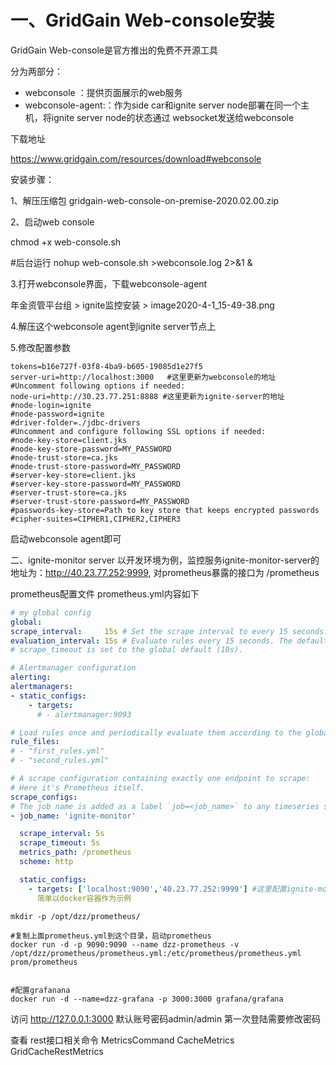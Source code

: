 

# 一、GridGain Web-console安装
GridGain Web-console是官方推出的免费不开源工具

分为两部分：

- webconsole ：提供页面展示的web服务
- webconsole-agent:：作为side car和ignite server node部署在同一个主机，将ignite server node的状态通过 websocket发送给webconsole



下载地址

https://www.gridgain.com/resources/download#webconsole



安装步骤：

1、解压压缩包 gridgain-web-console-on-premise-2020.02.00.zip

2、启动web console

chmod +x web-console.sh


#后台运行
nohup web-console.sh  >webconsole.log  2>&1  &

3.打开webconsole界面，下载webconsole-agent

年金资管平台组 > ignite监控安装 > image2020-4-1_15-49-38.png

4.解压这个webconsole agent到ignite server节点上

5.修改配置参数
```shell
tokens=b16e727f-03f8-4ba9-b605-19085d1e27f5
server-uri=http://localhost:3000   #这里更新为webconsole的地址
#Uncomment following options if needed:
node-uri=http://30.23.77.251:8888 #这里更新为ignite-server的地址
#node-login=ignite
#node-password=ignite
#driver-folder=./jdbc-drivers
#Uncomment and configure following SSL options if needed:
#node-key-store=client.jks
#node-key-store-password=MY_PASSWORD
#node-trust-store=ca.jks
#node-trust-store-password=MY_PASSWORD
#server-key-store=client.jks
#server-key-store-password=MY_PASSWORD
#server-trust-store=ca.jks
#server-trust-store-password=MY_PASSWORD
#passwords-key-store=Path to key store that keeps encrypted passwords
#cipher-suites=CIPHER1,CIPHER2,CIPHER3
```

启动webconsole agent即可

二、ignite-monitor server
以开发环境为例，监控服务ignite-monitor-server的地址为：http://40.23.77.252:9999, 对prometheus暴露的接口为 /prometheus



prometheus配置文件 prometheus.yml内容如下
```yaml
# my global config
global:
scrape_interval:     15s # Set the scrape interval to every 15 seconds. Default is every 1 minute.
evaluation_interval: 15s # Evaluate rules every 15 seconds. The default is every 1 minute.
# scrape_timeout is set to the global default (10s).

# Alertmanager configuration
alerting:
alertmanagers:
- static_configs:
    - targets:
      # - alertmanager:9093

# Load rules once and periodically evaluate them according to the global 'evaluation_interval'.
rule_files:
# - "first_rules.yml"
# - "second_rules.yml"

# A scrape configuration containing exactly one endpoint to scrape:
# Here it's Prometheus itself.
scrape_configs:
# The job name is added as a label `job=<job_name>` to any timeseries scraped from this config.
- job_name: 'ignite-monitor'

  scrape_interval: 5s
  scrape_timeout: 5s
  metrics_path: /prometheus
  scheme: http

  static_configs:
    - targets: ['localhost:9090','40.23.77.252:9999'] #这里配置ignite-monitor-server地址
      简单以docker容器作为示例
```

```shell
mkdir -p /opt/dzz/prometheus/

#复制上面prometheus.yml到这个目录，启动prometheus
docker run -d -p 9090:9090 --name dzz-prometheus -v /opt/dzz/prometheus/prometheus.yml:/etc/prometheus/prometheus.yml prom/prometheus


#配置grafanana
docker run -d --name=dzz-grafana -p 3000:3000 grafana/grafana
```

访问 http://127.0.0.1:3000 默认账号密码admin/admin 第一次登陆需要修改密码

查看
rest接口相关命令 MetricsCommand   CacheMetrics  GridCacheRestMetrics





 